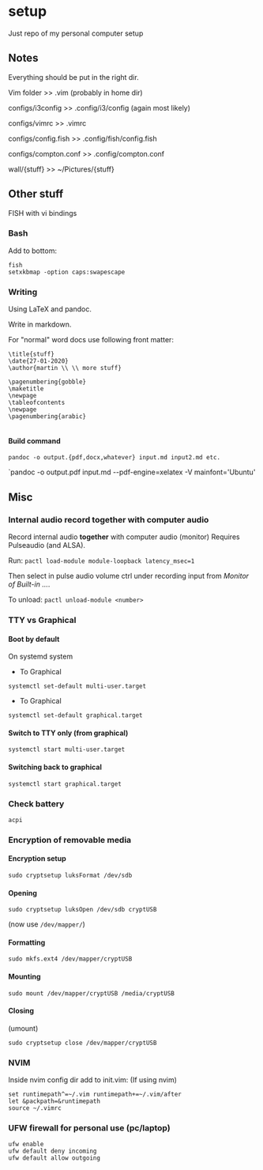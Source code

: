 # setup
Just repo of my personal computer setup


## Notes

Everything should be put in the right dir.

Vim folder >> .vim (probably in home dir)

configs/i3config >> .config/i3/config (again most likely)

configs/vimrc >> .vimrc

configs/config.fish >> .config/fish/config.fish

configs/compton.conf >> .config/compton.conf

wall/{stuff} >> ~/Pictures/{stuff}

## Other stuff

FISH with vi bindings

### Bash

Add to bottom:

```
fish
setxkbmap -option caps:swapescape
```

### Writing

Using LaTeX and pandoc.

Write in markdown.

For "normal" word docs use following front matter:

```
\title{stuff}
\date{27-01-2020}
\author{martin \\ \\ more stuff}

\pagenumbering{gobble}
\maketitle
\newpage
\tableofcontents
\newpage
\pagenumbering{arabic}


```

#### Build command

`pandoc -o output.{pdf,docx,whatever} input.md input2.md etc.`

`pandoc -o output.pdf input.md --pdf-engine=xelatex -V mainfont='Ubuntu'

## Misc

### Internal audio record together with computer audio

Record internal audio **together** with computer audio (monitor)
Requires Pulseaudio (and ALSA).

Run:
`pactl load-module module-loopback latency_msec=1`

Then select in pulse audio volume ctrl under recording input from *Monitor of Built-in ...*.

To unload:
`pactl unload-module <number>`

### TTY vs Graphical

#### Boot by default

 On systemd system

- To Graphical

`systemctl set-default multi-user.target`

- To Graphical

`systemctl set-default graphical.target`

#### Switch to TTY only (from graphical)

`systemctl start multi-user.target`

#### Switching back to graphical

`systemctl start graphical.target`

### Check battery

`acpi`

### Encryption of removable media

#### Encryption setup

`sudo cryptsetup luksFormat /dev/sdb`

#### Opening

`sudo cryptsetup luksOpen /dev/sdb cryptUSB`

(now use `/dev/mapper/`)

#### Formatting

`sudo mkfs.ext4 /dev/mapper/cryptUSB`

#### Mounting

`sudo mount /dev/mapper/cryptUSB /media/cryptUSB`

#### Closing

(umount)

`sudo cryptsetup close /dev/mapper/cryptUSB`

### NVIM

Inside nvim config dir add to init.vim:
(If using nvim)
```
set runtimepath^=~/.vim runtimepath+=~/.vim/after
let &packpath=&runtimepath
source ~/.vimrc
``` 

### UFW firewall for personal use (pc/laptop)

```
ufw enable
ufw default deny incoming
ufw default allow outgoing
```
